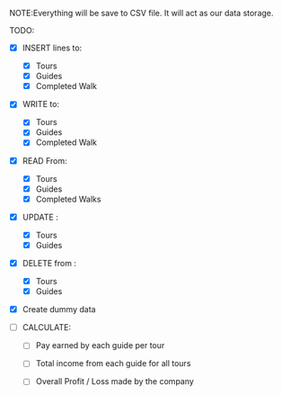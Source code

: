 NOTE:Everything will be save to CSV file. It will act as our data storage.

TODO: 
 - [x] INSERT lines to:
    - [x] Tours
	- [x] Guides
	- [x] Completed Walk

 - [x] WRITE to:
	- [x] Tours
	- [x] Guides
	- [x] Completed Walk

- [x] READ From:
	- [x] Tours
	- [x] Guides
	- [x] Completed Walks

- [x] UPDATE :
	- [x] Tours
	- [x] Guides

- [x] DELETE from :
	- [x] Tours
	- [x] Guides

- [x] Create dummy data

- [ ] CALCULATE:
    - [ ] Pay earned by each guide per tour
	- [ ] Total income from each guide for all tours
	- [ ] Overall Profit / Loss made by the company

